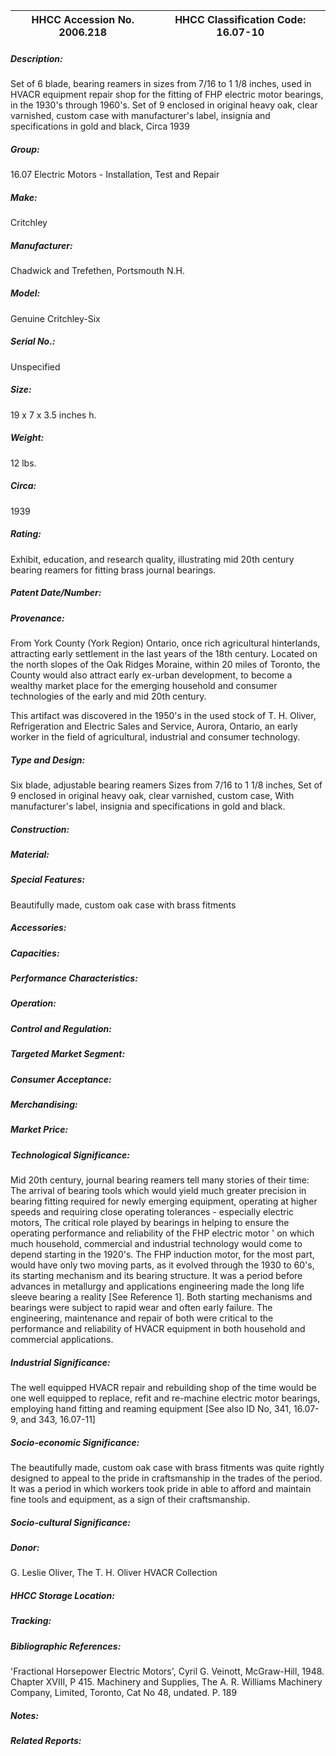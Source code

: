 | **HHCC Accession No. 2006.218** |**HHCC Classification Code:  16.07-10**|
| ----------- | ----------- |
##### Description:
Set of 6 blade, bearing reamers in sizes from 7/16 to 1 1/8 inches, used in HVACR equipment repair shop for the fitting of FHP electric motor bearings, in the 1930's through 1960's. Set of 9 enclosed in original heavy oak, clear varnished, custom case with manufacturer's label, insignia and specifications in gold and black, Circa 1939
##### Group:
16.07 Electric Motors - Installation, Test and Repair

##### Make:
Critchley

##### Manufacturer:
Chadwick and Trefethen, Portsmouth N.H.

##### Model:
Genuine Critchley-Six

##### Serial No.:
Unspecified

##### Size:
19 x 7 x 3.5 inches h.

##### Weight:
12 lbs.

##### Circa:
1939

##### Rating:
Exhibit, education, and research quality, illustrating mid 20th century bearing reamers for fitting brass journal bearings.

##### Patent Date/Number:


##### Provenance:
From York County (York Region) Ontario, once rich agricultural hinterlands, attracting early settlement in the last years of the 18th century. Located on the north slopes of the Oak Ridges Moraine, within 20 miles of Toronto, the County would also attract early ex-urban development, to become a wealthy market place for the emerging household and consumer technologies of the early and mid 20th century. 

This artifact was discovered in the 1950's in the used stock of T. H. Oliver, Refrigeration and Electric Sales and Service, Aurora, Ontario, an early worker in the field of agricultural, industrial and consumer technology.

##### Type and Design:
Six  blade, adjustable bearing reamers 
Sizes from 7/16 to 1 1/8 inches, 
Set of 9 enclosed in original heavy oak, clear varnished, custom case, 
With manufacturer's label, insignia and specifications in gold and black.

##### Construction:


##### Material:


##### Special Features:
Beautifully made, custom oak case with brass fitments

##### Accessories:


##### Capacities:


##### Performance Characteristics:


##### Operation:


##### Control and Regulation:


##### Targeted Market Segment:


##### Consumer Acceptance:


##### Merchandising:


##### Market Price:


##### Technological Significance:
Mid  20th century, journal bearing reamers tell many stories of their time: 
The arrival of bearing tools which would yield much greater precision in bearing fitting required for newly emerging equipment, operating at higher speeds and requiring close operating tolerances - especially electric motors, 
The critical role played by bearings in helping to ensure the operating performance and reliability of the FHP electric motor ' on which much household, commercial and industrial technology would come to depend starting in the 1920's. 
The FHP induction motor, for the most part, would have only two moving parts, as it evolved through the 1930 to 60's, its starting mechanism and its bearing structure. It was a period before advances in metallurgy and applications engineering made the long life sleeve bearing a reality [See Reference 1]. 
Both starting mechanisms and bearings were subject to rapid wear and often early failure. The engineering, maintenance and repair of both were critical to the performance and reliability of HVACR equipment in both household and commercial applications.

##### Industrial Significance:
The well equipped HVACR repair and rebuilding shop of the time would be one well equipped to replace, refit and re-machine electric motor bearings, employing hand fitting and reaming equipment [See also ID No, 341, 16.07-9, and 343, 16.07-11]

##### Socio-economic Significance:
The beautifully made, custom oak case with brass fitments was quite rightly designed to appeal to the pride in craftsmanship in the trades of the period. It was a period in which workers took pride in able to afford and maintain fine tools and equipment, as a sign of their craftsmanship.

##### Socio-cultural Significance:


##### Donor:
G. Leslie Oliver, The T. H. Oliver HVACR Collection

##### HHCC Storage Location:


##### Tracking:


##### Bibliographic References:
'Fractional Horsepower Electric Motors', Cyril G. Veinott, McGraw-Hill, 1948. Chapter XVIII, P 415.
Machinery and Supplies, The A. R. Williams Machinery Company, Limited, Toronto, Cat No 48, undated. P. 189

##### Notes:


##### Related Reports:

